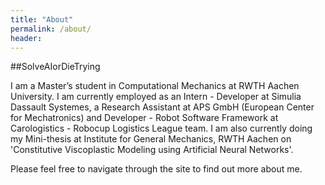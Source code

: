 ```yaml
---
title: "About"
permalink: /about/
header:
---
```


##SolveAIorDieTrying

I am a Master’s student in Computational Mechanics at RWTH Aachen University. I am currently employed as an Intern - Developer at Simulia Dassault Systemes, a Research Assistant at APS GmbH (European Center for Mechatronics) and Developer - Robot Software Framework at Carologistics - Robocup Logistics League team. I am also currently doing my Mini-thesis at Institute for General Mechanics, RWTH Aachen on 'Constitutive Viscoplastic Modeling using Artificial Neural Networks'.

Please feel free to navigate through the site to find out more about me.

